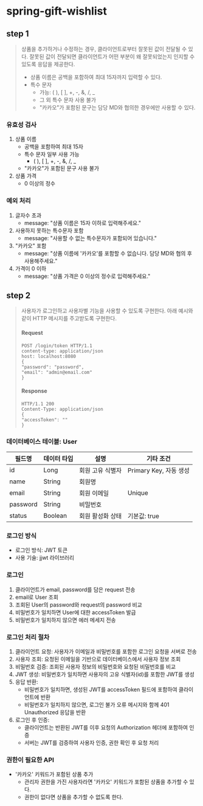 # spring-gift-wishlist

## step 1
> 상품을 추가하거나 수정하는 경우, 클라이언트로부터 잘못된 값이 전달될 수 있다. 잘못된 값이 전달되면 클라이언트가 어떤 부분이 왜 잘못되었는지 인지할 수 있도록 응답을 제공한다. 
> - 상품 이름은 공백을 포함하여 최대 15자까지 입력할 수 있다.
> - 특수 문자
>   - 가능: ( ), [ ], +, -, &, /, _
>   - 그 외 특수 문자 사용 불가
>   - "카카오"가 포함된 문구는 담당 MD와 협의한 경우에만 사용할 수 있다.

### 유효성 검사
1. 상품 이름
    - 공백을 포함하여 최대 15자
    - 특수 문자 일부 사용 가능
        - ( ), [ ], +, -, &, /, _ 
    - "카카오"가 포함된 문구 사용 불가
2. 상품 가격
    - 0 이상의 정수

### 예외 처리
1. 글자수 초과
   - message: "상품 이름은 15자 이하로 입력해주세요."
2. 사용하지 못하는 특수문자 포함
   - message: "사용할 수 없는 특수문자가 포함되어 있습니다."
3. "카카오" 포함
   - message: "상품 이름에 '카카오'를 포함할 수 없습니다. 담당 MD와 협의 후 사용해주세요."
4. 가격이 0 이하
   - message: "상품 가격은 0 이상의 정수로 입력해주세요."

## step 2
> 사용자가 로그인하고 사용자별 기능을 사용할 수 있도록 구현한다. 
> 아래 예시와 같이 HTTP 메시지를 주고받도록 구현한다.
> #### Request
> ```
> POST /login/token HTTP/1.1
> content-type: application/json
> host: localhost:8080
> {
> "password": "password",
> "email": "admin@email.com"
> }
> ```
> #### Response
> ```
> HTTP/1.1 200
> Content-Type: application/json
> {
> "accessToken": ""
> }


### 데이터베이스 테이블: User

| 필드명  | 데이터 타입 | 설명                 | 기타 조건        |
|--------|-------------|---------------------|----------------|
| id     | Long        | 회원 고유 식별자       | Primary Key, 자동 생성 |
| name   | String      | 회원명               |                 |
| email  | String      | 회원 이메일           | Unique         |
| password | String    | 비밀번호            |                 |
| status | Boolean     | 회원 활성화 상태      | 기본값: true    |

### 로그인 방식
- 로그인 방식: JWT 토큰
- 사용 기술: jjwt 라이브러리

### 로그인
1. 클라이언트가 email, password를 담은 request 전송
2. email로 User 조회
3. 조회된 User의 password와 request의 password 비교
4. 비밀번호가 일치하면 User에 대한 accessToken 발급
5. 비밀번호가 일치하지 않으면 에러 메세지 전송

### 로그인 처리 절차
1. 클라이언트 요청: 사용자가 이메일과 비밀번호를 포함한 로그인 요청을 서버로 전송
2. 사용자 조회: 요청된 이메일을 기반으로 데이터베이스에서 사용자 정보 조회
3. 비밀번호 검증: 조회된 사용자 정보의 비밀번호와 요청된 비밀번호를 비교
4. JWT 생성: 비밀번호가 일치하면 사용자의 고유 식별자(id)를 포함한 JWT를 생성
5. 응답 반환:
   - 비밀번호가 일치하면, 생성된 JWT를 accessToken 필드에 포함하여 클라이언트에 반환
   - 비밀번호가 일치하지 않으면, 로그인 불가 오류 메시지와 함께 401 Unauthorized 응답을 반환
6. 로그인 후 인증: 
   - 클라이언트는 반환된 JWT를 이후 요청의 Authorization 헤더에 포함하여 인증
   - 서버는 JWT를 검증하여 사용자 인증, 권한 확인 후 요청 처리

### 권한이 필요한 API
- '카카오' 키워드가 포함된 상품 추가
  - 관리자 권한을 가진 사용자라면 '카카오' 키워드가 포함된 상품을 추가할 수 있다.
  - 권한이 없다면 상품을 추가할 수 없도록 한다.